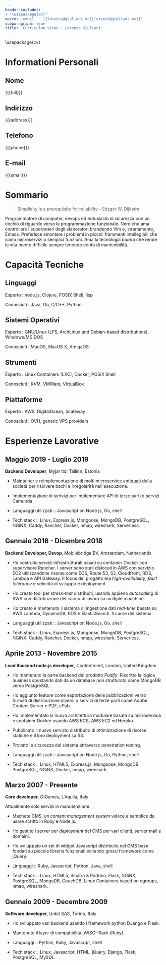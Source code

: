 ```yaml
---
header-includes:
- '\usepackage{cv}'
macro: 'email    [[lorenzo@giuliani.me][lorenzo@giuliani.me]]'
subparagraph: true
title: 'Curriculum Vitae - Lorenzo Giuliani'
---
```


\usepackage{cv}

Informationi Personali
======================

Nome
----

{{{full}}}

Indirizzo
---------

{{{address}}}

Telefono
--------

{{{phone}}}

E-mail
------

{{{email}}}

Sommario
========

> Simplicity is a prerequisite for reliability - Edsger W. Dijkstra

Programmatore di computer, devops ed entusiasto di sicurezza con un
occhio di riguardo verso la programmazione funzionale. Nerd che ama
controllare i superpoteri degli elaboratori brandendo Vim e,
stranamente, Emacs. Preferisce smontare i problemi in piccoli frammenti
intellegibili che siano microservizi o semplici funzioni. Ama la
tecnologia *buona* che rende la vita mento difficile sempre tenendo
conto di mantenibilità.

Capacità Tecniche
=================

Linguaggi
---------

Esperto
:   node.js, Clojure, POSIX Shell, lisp

Conosciuti
:   Java, Go, C/C++, Python

Sistemi Operativi
-----------------

Esperto
:   GNU/Linux (LFS, ArchLinux and Debian-based distributions),
    Windows/MS DOS

Conosciuti
:   MacOS, MacOS X, AmigaOS

Strumenti
---------

Esperto
:   Linux Containers (LXC), Docker, POSIX Shell

Conosciuti
:   KVM, VMWare, VirtualBox

Piattaforme
-----------

Esperto
:   AWS, DigitalOcean, Scaleway

Conosciuti
:   OVH, generic VPS providers

Esperienze Lavorative
=====================

Maggio 2019 - Luglio 2019
-------------------------

**Backend Developer**, Myjar ltd, Tallinn, Estonia

-   Maintainer e reimplementazione di molti microservice antiquati della
    società per risolvere bachi e irregolarità nell'esecuzione.
-   Implementazione di serivizi per implementare API di terze parti e
    servizi Camunda

-   Languaggi utilizzati :: Javascript on Node.js, Go, shell
-   Tech stack :: Linux, Express.js, Mongoose, MongoDB, PostgreSQL,
    NGiNX, Caddy, Rancher, Docker, nmap, wireshark, Serverless.

Gennaio 2016 - Dicembre 2018
----------------------------

**Backend Developer, Devop**, Mobilebridge BV, Amsterdam, Netherlands

-   Ho costruito servizi infrastrutturali basati su container Docker con
    supervisore Rancher. I server sono stati dislocati in AWS con
    servizio EC2 utilizzandone risorse come ECS, Route 53, S3,
    Cloudfront, RDS, Lambda e API Gateway. Il focus del progetto era
    *high-availability*, *fault tolerance* e velocità di sviluppo e
    deployment.
-   Ho creato tool per *stress-test* distribuiti, usando appieno
    *autoscaling* di AWS con distribuzione del carico di lavoro su
    multiple macchine.
-   Ho creato e mantenuto il sistema di ingestione dati *real-time*
    basata su AWS Lambda, DynamoDB, RDS e ElasticSearch. Il cuore del
    sistema.

-   Languaggi utilizzati :: Javascript on Node.js, Go, shell
-   Tech stack :: Linux, Express.js, Mongoose, MongoDB, PostgreSQL,
    NGiNX, Caddy, Rancher, Docker, nmap, wireshark, Serverless.

Aprile 2013 - Novembre 2015
---------------------------

**Lead Backend node.js developer**, Contentment, London, United Kingdom

-   Ho mantenuto la parte backend del prodotto *Padify*. Riscritto la
    logica business spostando dati da un database non strutturato come
    MongoDB verso PostgreSQL.
-   Ho aggiunto feature come esportazione delle pubblicazioni verso
    formati di distribuzione diversi o servizi di terze parti come Adobe
    Content Server e PDF, ePub.
-   Ho implememtato la nuova architettura modulare basata su
    microservice e container Docker usando AWS ECS, AWS EC2 ed Heroku.
-   Pubblicato il nuovo servizio distribuito di ottimizzazione di
    risorse statiche e il loro deployment su S3.
-   Provato la sicurezza del sistema attraverso penetration testing.

-   Languaggi utilizzati :: Javascript on Node.js, Go, Python, shell
-   Tech stack :: Linux, HTML5, Express.js, Mongoose, MongoDB,
    PostgreSQL, NGiNX, Docker, nmap, wireshark.

Marzo 2007 - Presente
---------------------

**Core developer**, GtGames, L'Aquila, Italy

Attualmente solo servizi in manutenzione.

-   Machete CMS, un *content management system* veloce e semplice da
    usare scritto in Ruby e Node.js.
-   Ho gestito i server per *deployment* del CMS per vari clienti,
    server mail e domaini.
-   Ho sviluppato un set di widget Javascript distribuito nel CMS base
    fondati su piccole librerie funzionali evitando grossi framework
    come jQuery.

-   Linguaggi :: Ruby, Javascript, Python, Java, shell
-   Tech stack :: Linux, HTML5, Sinatra & Padrino, Flask, NGiNX,
    PostgreSQL, MongoDB, CouchDB, Linux Containers based on cgroups,
    nmap, wireshark.

Gennaio 2009 - Decembre 2009
----------------------------

**Software developer**, Unbit SAS, Torino, Italy

-   Ho sviluppato vari backend usando i framework python DJango e Flask.
-   Mantenuto il layer di compatibilità uWSGI-Rack (Ruby).

-   Languaggi :: Python, Ruby, Javascript, shell
-   Tech stack :: Linux, Javascript, HTML, jQuery, Django, Flask,
    PostgreSQL, MySQL.
